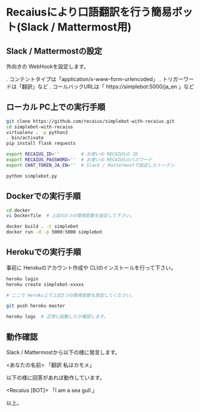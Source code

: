 Recaiusにより口語翻訳を行う簡易ボット(Slack / Mattermost用)
====

Slack / Mattermostの設定
----

外向きの WebHookを設定します。

. コンテントタイプは「application/x-www-form-urlencoded」
. トリガーワードは「翻訳」など
. コールバックURLは「 https://simplebot:5000/ja_en 」など


ローカル PC上での実行手順
----

```bash
git clone https://github.com/recaius/simplebot-with-recaius.git
cd simplebot-with-recaius
virtualenv . -p python3
. bin/activate
pip install flask requests

export RECAIUS_ID=''        # お使いの RECAIUSの ID
export RECAIUS_PASSWORD=''  # お使いの RECAIUSのパスワード
export CHAT_TOKEN_JA_EN=''  # Slack / Mattermostで設定したトークン

python simplebot.py
```


Dockerでの実行手順
----

```bash
cd docker
vi Dockerfile  # 上記の3つの環境変数を設定して下さい。

docker build . -t simplebot
docker run -d -p 5000:5000 simplebot
```


Herokuでの実行手順
----

事前に Herokuのアカウント作成や CLIのインストールを行って下さい。

```bash
heroku login
heroku create simplebot-xxxxx

# ここで Heroku上で上記3つの環境変数を設定してください。

git push heroku master

heroku logs  # 正常に起動したか確認します。
```


動作確認
----

Slack / Mattermostから以下の様に発言します。

<あなたの名前>  「翻訳 私はカモメ」

以下の様に回答があれば動作しています。

<Recaius [BOT]> 「I am a sea gull.」


以上。
